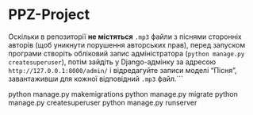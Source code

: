 # PPZ-Project

Оскільки в репозиторії **не містяться** `.mp3` файли з піснями сторонніх авторів (щоб уникнути порушення авторських прав), перед запуском програми створіть обліковий запис адміністратора (`python manage.py createsuperuser`), потім зайдіть у Django-адмінку за адресою `http://127.0.0.1:8000/admin/` і  відредагуйте записи моделі “Пісня”, завантаживши для кожної відповідний `.mp3` файл.```

python manage.py makemigrations
python manage.py migrate
python manage.py createsuperuser
python manage.py runserver  
